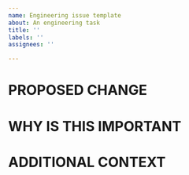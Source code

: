 ```yaml
---
name: Engineering issue template
about: An engineering task
title: ''
labels: ''
assignees: ''

---
```


# PROPOSED CHANGE

# WHY IS THIS IMPORTANT

# ADDITIONAL CONTEXT

